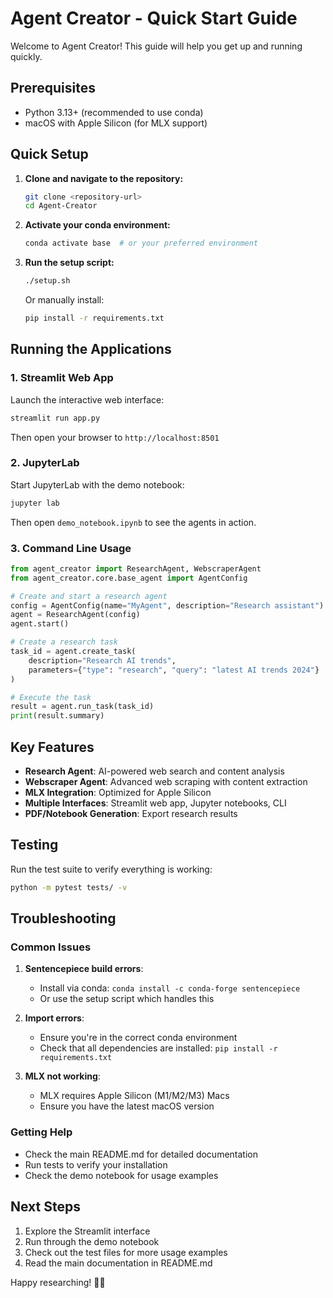 # Agent Creator - Quick Start Guide

Welcome to Agent Creator! This guide will help you get up and running quickly.

## Prerequisites

- Python 3.13+ (recommended to use conda)
- macOS with Apple Silicon (for MLX support)

## Quick Setup

1. **Clone and navigate to the repository:**
   ```bash
   git clone <repository-url>
   cd Agent-Creator
   ```

2. **Activate your conda environment:**
   ```bash
   conda activate base  # or your preferred environment
   ```

3. **Run the setup script:**
   ```bash
   ./setup.sh
   ```

   Or manually install:
   ```bash
   pip install -r requirements.txt
   ```

## Running the Applications

### 1. Streamlit Web App
Launch the interactive web interface:
```bash
streamlit run app.py
```
Then open your browser to `http://localhost:8501`

### 2. JupyterLab
Start JupyterLab with the demo notebook:
```bash
jupyter lab
```
Then open `demo_notebook.ipynb` to see the agents in action.

### 3. Command Line Usage
```python
from agent_creator import ResearchAgent, WebscraperAgent
from agent_creator.core.base_agent import AgentConfig

# Create and start a research agent
config = AgentConfig(name="MyAgent", description="Research assistant")
agent = ResearchAgent(config)
agent.start()

# Create a research task
task_id = agent.create_task(
    description="Research AI trends",
    parameters={"type": "research", "query": "latest AI trends 2024"}
)

# Execute the task
result = agent.run_task(task_id)
print(result.summary)
```

## Key Features

- **Research Agent**: AI-powered web search and content analysis
- **Webscraper Agent**: Advanced web scraping with content extraction
- **MLX Integration**: Optimized for Apple Silicon
- **Multiple Interfaces**: Streamlit web app, Jupyter notebooks, CLI
- **PDF/Notebook Generation**: Export research results

## Testing

Run the test suite to verify everything is working:
```bash
python -m pytest tests/ -v
```

## Troubleshooting

### Common Issues

1. **Sentencepiece build errors**: 
   - Install via conda: `conda install -c conda-forge sentencepiece`
   - Or use the setup script which handles this

2. **Import errors**:
   - Ensure you're in the correct conda environment
   - Check that all dependencies are installed: `pip install -r requirements.txt`

3. **MLX not working**:
   - MLX requires Apple Silicon (M1/M2/M3) Macs
   - Ensure you have the latest macOS version

### Getting Help

- Check the main README.md for detailed documentation
- Run tests to verify your installation
- Check the demo notebook for usage examples

## Next Steps

1. Explore the Streamlit interface
2. Run through the demo notebook
3. Check out the test files for more usage examples
4. Read the main documentation in README.md

Happy researching! 🤖✨ 